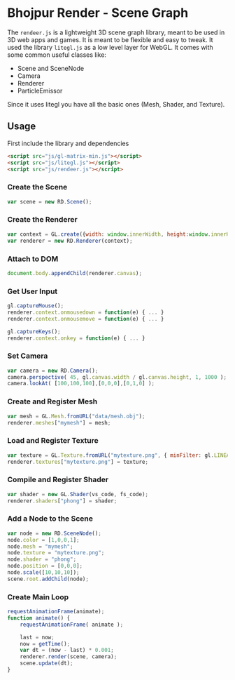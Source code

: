 # Bhojpur Render - Scene Graph

The `rendeer.js` is a lightweight 3D scene graph library, meant to be used in 3D web apps and games.
It is meant to be flexible and easy to tweak. It used the library `litegl.js` as a low level layer
for WebGL. It comes with some common useful classes like:

- Scene and SceneNode
- Camera
- Renderer
- ParticleEmissor

Since it uses litegl you have all the basic ones (Mesh, Shader, and Texture).

## Usage

First include the library and dependencies

```html
<script src="js/gl-matrix-min.js"></script>
<script src="js/litegl.js"></script>
<script src="js/rendeer.js"></script>
```

### Create the Scene

```js
var scene = new RD.Scene();
```

### Create the Renderer

```js
var context = GL.create({width: window.innerWidth, height:window.innerHeight});
var renderer = new RD.Renderer(context);
```

### Attach to DOM

```js
document.body.appendChild(renderer.canvas);
```

### Get User Input

```js
gl.captureMouse();
renderer.context.onmousedown = function(e) { ... }
renderer.context.onmousemove = function(e) { ... }

gl.captureKeys();
renderer.context.onkey = function(e) { ... }
```

### Set Camera

```js
var camera = new RD.Camera();
camera.perspective( 45, gl.canvas.width / gl.canvas.height, 1, 1000 );
camera.lookAt( [100,100,100],[0,0,0],[0,1,0] );
```

### Create and Register Mesh

```js
var mesh = GL.Mesh.fromURL("data/mesh.obj");
renderer.meshes["mymesh"] = mesh;
```

### Load and Register Texture

```js
var texture = GL.Texture.fromURL("mytexture.png", { minFilter: gl.LINEAR_MIPMAP_LINEAR, magFilter: gl.LINEAR });
renderer.textures["mytexture.png"] = texture;
```

### Compile and Register Shader

```js
var shader = new GL.Shader(vs_code, fs_code);
renderer.shaders["phong"] = shader;
```

### Add a Node to the Scene

```js
var node = new RD.SceneNode();
node.color = [1,0,0,1];
node.mesh = "mymesh";
node.texture = "mytexture.png";
node.shader = "phong";
node.position = [0,0,0];
node.scale([10,10,10]);
scene.root.addChild(node);
```

### Create Main Loop

```js
requestAnimationFrame(animate);
function animate() {
	requestAnimationFrame( animate );

	last = now;
	now = getTime();
	var dt = (now - last) * 0.001;
	renderer.render(scene, camera);
	scene.update(dt);
}
```
